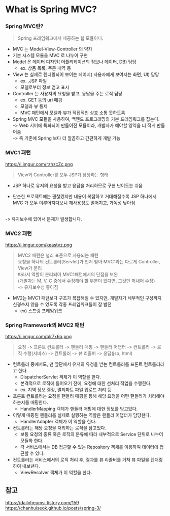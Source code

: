 # What is Spring MVC?

### Spring MVC란?
> Spring 프레임워크에서 제공하는 웹 모듈이다.
- MVC 는 Model-View-Controller 의 약자 
- 기본 시스템 모듈을 MVC 로 나누어 구현
- Model 은 데이터 디자인( 어플리케이션의 정보나 데이터, DB) 담당 
  - ex. 상품 목록, 주문 내역 등
- View 는 실제로 렌더링되어 보이는 페이지( 사용자에게 보여지는 화면, UI) 담당
  - ex. .JSP 파일
  - 모델로부터 정보 얻고 표시
- Controller 는 사용자의 요청을 받고, 응답을 주는 로직 담당
  - ex. GET 등의 uri 매핑
  - 모델과 뷰 통제
  - MVC 패턴에서 모델과 뷰가 직접적인 상호 소통 못하도록
- Spring MVC 모듈을 사용하여, 백엔드 프로그래밍의 기본 프레임워크를 잡는다. </BR>
-> Web 서버에 특화되어 만들어진 모듈이라, 개발자가 해야할 영역을 더 적게 만들어줌</BR>
->
즉 기존에 Spring 보다 더 깔끔하고 간편하게 개발 가능

### MVC1 패턴
https://i.imgur.com/rzhzcZc.png
>  View와 Controller를 모두 JSP가 담당하는 형태
- JSP 하나로 유저의 요청을 받고 응답을 처리하므로 구현 난이도는 쉬움

- 단순한 프로젝트에는 괜찮겠지만 내용이 복잡하고 거대해질수록 JSP 하나에서 MVC 가 모두 이루어지다보니 재사용성도 떨어지고, 가독성 낮아짐 
</BR>
-> 유지보수에 있어서 문제가 발생합니다.

### MVC2 패턴
https://i.imgur.com/keastvz.png
> MVC2 패턴은 널리 표준으로 사용되는 패턴</BR>
 요청을 하나의 컨트롤러(Servlet)가 먼저 받아 MVC1과는 다르게 Controller, View가 분리</BR>
 따라서 역할이 분리되어 MVC1패턴에서의 단점을 보완 </BR> (개발자는 M, V, C 중에서 수정해야 할 부분이 있다면, 그것만 꺼내어 수정)  </BR> -> 유지보수성 좋아짐

- MV2는 MVC1 패턴보다 구조가 복잡해질 수 있지만, 개발자가 세부적인 구성까지 신경쓰지 않을 수 있도록 각종 프레임워크들이 잘 발전 
  - ex) 스프링 프레임워크

### Spring Framework의 MVC2 패턴
https://i.imgur.com/blr7x6q.png
> 요청 -> 프론트 컨트롤러 -> 핸들러 매핑 -> 핸들러 어댑터 -> 컨트롤러 -> 로직 수행(서비스) -> 컨트롤러 -> 뷰 리졸버 -> 응답(jsp, html)
- 컨트롤러 중에서도, 맨 앞단에서 유저의 유청을 받는 컨트롤러를 프론트 컨트롤러라고 한다.
  - DispatcherServlet 객체가 이 역할을 한다.
  - 본격적으로 로직에 들어오기 전에, 요청에 대한 선처리 작업을 수행한다.
  - ex. 지역 정보 결정, 멀티파트 파일 업로드 처리 등
- 프론트 컨트롤러는 요청을 핸들러 매핑을 통해 해당 요청을 어떤 핸들러가 처리해야하는지를 매핑한다.
  - HandlerMapping 객체가 핸들러 매핑에 대한 정보를 담고있다.
- 이렇게 매핑된 핸들러를 실제로 실행하는 역할은 핸들러 어댑터가 담당한다.
  - HandlerAdapter 객체가 이 역할을 한다.
- 컨트롤러는 해당 요청을 처리하는 로직을 담고있다.
  - 보통 요청의 종류 혹은 로직의 분류에 따라 내부적으로 Service 단위로 나누어 모듈화 한다.
  - 각 서비스에서는 DB 접근할 수 있는 Repository 객체를 이용하여 데이터에 접근할 수 있다.
- 컨트롤러는 서비스에서의 로직 처리 후, 결과를 뷰 리졸버를 거쳐 뷰 파일을 렌더링하여 내보낸다.
  - ViewResolver 객체가 이 역할을 한다.
## 참고
https://dailyheumsi.tistory.com/159 </br>
https://chanhuiseok.github.io/posts/spring-3/